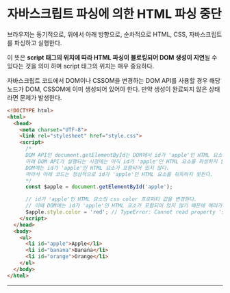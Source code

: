 # 자바스크립트 파싱에 의한 HTML 파싱 중단

브라우저는 동기적으로, 위에서 아래 방향으로, 순차적으로 HTML, CSS, 자바스크립트를 파싱하고 실행한다.

이 뜻은 **script 태그의 위치에 따라 HTML 파싱이 블로킹되어 DOM 생성이 지연**될 수 있다는 것을 의미 하며 script 태그의 위치는 매우 중요하다.

자바스크립트 코드에서 DOM이나 CSSOM을 변경하는 DOM API를 사용할 경우 해당 노드가 DOM, CSSOM에 이미 생성되어 있어야 한다. 만약 생성이 완료되지 않은 상태라면 문제가 발생한다.

```HTML
<!DOCTYPE html>
<html>
  <head>
    <meta charset="UTF-8">
    <link rel="stylesheet" href="style.css">
    <script>
      /*
      DOM API인 document.getElementById는 DOM에서 id가 'apple'인 HTML 요소를 취득한다.
      아래 DOM API가 실행되는 시점에는 아직 id가 'apple'인 HTML 요소를 파싱하지 않았기 때문에
      DOM에는 id가 'apple'인 HTML 요소가 포함되어 있지 않다.
      따라서 아래 코드는 정상적으로 id가 'apple'인 HTML 요소를 취득하지 못한다.
      */
      const $apple = document.getElementById('apple');

      // id가 'apple'인 HTML 요소의 css color 프로퍼티 값을 변경한다.
      // 이때 DOM에는 id가 'apple'인 HTML 요소가 포함되어 있지 않기 때문에 에러가 발생한다.
      $apple.style.color = 'red'; // TypeError: Cannot read property 'style' of null
    </script>
  </head>
  <body>
    <ul>
      <li id="apple">Apple</li>
      <li id="banana">Banana</li>
      <li id="orange">Orange</li>
    </ul>
  </body>
</html>
```

<hr>
